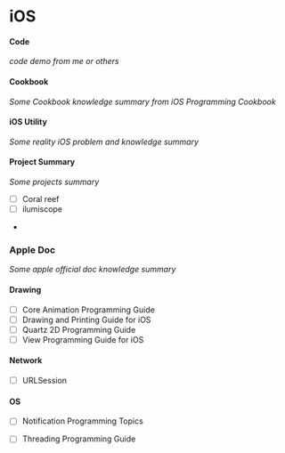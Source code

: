 
# iOS

#### Code 
*code demo from me or others*

#### Cookbook
*Some Cookbook knowledge summary from iOS Programming Cookbook*

#### iOS Utility
*Some reality iOS problem and knowledge summary*

#### Project Summary
*Some projects summary*

* [ ] Coral reef
* [ ] ilumiscope

-

### Apple Doc
*Some apple official doc knowledge summary*

#### Drawing
* [ ] Core Animation Programming Guide
* [ ] Drawing and Printing Guide for iOS
* [ ] Quartz 2D Programming Guide
* [ ] View Programming Guide for iOS

#### Network

* [ ] URLSession

#### OS

* [ ] Notification Programming Topics
* [ ] Threading Programming Guide





